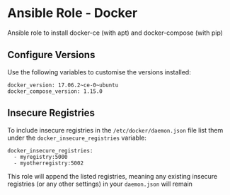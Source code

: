 # Ansible Role - Docker

Ansible role to install docker-ce (with apt) and docker-compose (with pip)

## Configure Versions

Use the following variables to customise the versions installed:

```
docker_version: 17.06.2~ce-0~ubuntu 
docker_compose_version: 1.15.0
```

## Insecure Registries

To include insecure registries in the `/etc/docker/daemon.json` file list them under the `docker_insecure_registries` variable:

```
docker_insecure_registries:
  - myregistry:5000
  - myotherregistry:5002
```

This role will append the listed registries, meaning any existing insecure registries (or any other settings) in your `daemon.json` will remain
